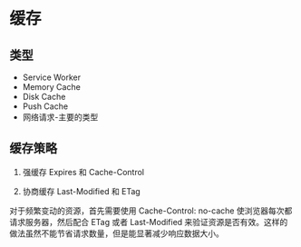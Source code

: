 # 缓存

## 类型

+ Service Worker
+ Memory Cache
+ Disk Cache
+ Push Cache
+ 网络请求-主要的类型

## 缓存策略

1. 强缓存
Expires 和 Cache-Control

2. 协商缓存
Last-Modified 和 ETag

对于频繁变动的资源，首先需要使用 Cache-Control: no-cache 使浏览器每次都请求服务器，然后配合 ETag 或者 Last-Modified 来验证资源是否有效。这样的做法虽然不能节省请求数量，但是能显著减少响应数据大小。